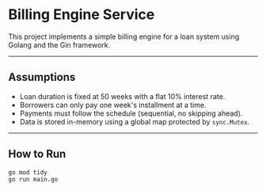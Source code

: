 # Billing Engine Service

This project implements a simple billing engine for a loan system using Golang and the Gin framework.

---

## Assumptions

- Loan duration is fixed at 50 weeks with a flat 10% interest rate.
- Borrowers can only pay one week's installment at a time.
- Payments must follow the schedule (sequential, no skipping ahead).
- Data is stored in-memory using a global map protected by `sync.Mutex`.

---

## How to Run

```bash
go mod tidy
go run main.go
